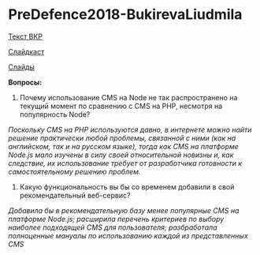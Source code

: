 # PreDefence2018-BukirevaLiudmila

[Текст ВКР](https://drive.google.com/file/d/1Qxg6SzRNfEI9t1-K8F2TB5fwo82Hy7v1/view?usp=sharing)

[Слайдкаст](https://youtu.be/Jq1T2jd8-Ec)

[Слайды](https://drive.google.com/file/d/1n8J8MUxQBjmbIQ2SvMtE8cKJvbkojLcQ/view?usp=sharing)  

**Вопросы:**
1. Почему использование CMS на Node не так распространено на текущий момент по сравнению с CMS на PHP, несмотря на популярность Node?

_Поскольку CMS на PHP используются давно, в интернете можно найти решение практически любой проблемы, связанной с ними (как на английском, так и на русском языке), тогда как CMS на платформе Node.js мало изучены в силу своей относительной новизны и, как следствие, их использование требует от разработчика готовности к самостоятельному решению проблем._

1. Какую функциональность вы бы со временем добавили в свой рекомендательный веб-сервис?

_Добавила бы в рекомендательную базу менее популярные CMS на платформе Node.js; расширила перечень критериев по выбору наиболее подходящей CMS для пользователя; разбработала полноценные мануалы по использованию каждой из представленных CMS_
